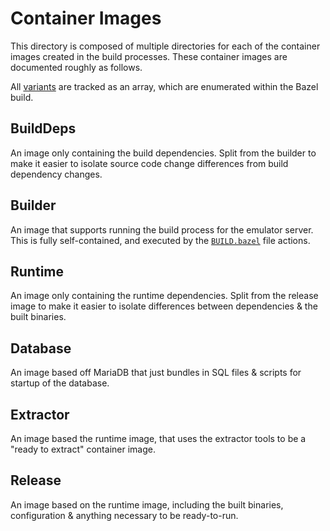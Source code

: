 # Container Images

This directory is composed of multiple directories for each of the container images created in the build processes. These container images are documented roughly as follows.

All [variants](./variants.bzl) are tracked as an array, which are enumerated within the Bazel build.

## BuildDeps

An image only containing the build dependencies. Split from the builder to make it easier to isolate source code change differences from build dependency changes.

## Builder

An image that supports running the build process for the emulator server. This is fully self-contained, and executed by the [`BUILD.bazel`](./BUILD.bazel) file actions.

## Runtime

An image only containing the runtime dependencies. Split from the release image to make it easier to isolate differences between dependencies & the built binaries.

## Database

An image based off MariaDB that just bundles in SQL files & scripts for startup of the database.

## Extractor

An image based the runtime image, that uses the extractor tools to be a "ready to extract" container image.

## Release

An image based on the runtime image, including the built binaries, configuration & anything necessary to be ready-to-run.

